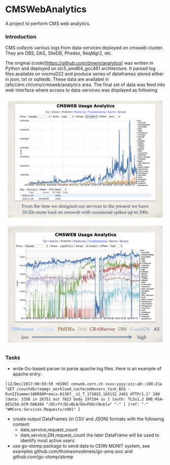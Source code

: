 # CMSWebAnalytics
A project to perform CMS web analytics.

### Introduction
CMS collects various logs from data-services deployed on cmsweb cluster.
They are DBS, DAS, SiteDB, Phedex, ReqMgr2, etc.

The original (code)[https://github.com/dmwm/analytics] was written in Python
and deployed on slc5_amd64_gcc461 architecture. It parsed log files available
on vocms022 and produce series of dataframes stored either in json, txt or
sqlitedb. These data are availabel in /afs/cern.ch/cms/cmsweb/analytics
area. The final set of data was feed into web interface where access to
data-services was displayed as following

![access1](https://github.com/vkuznet/CMSWebAnalytics/blob/master/images/plot1.png)
![access2](https://github.com/vkuznet/CMSWebAnalytics/blob/master/images/plot2.png)

### Tasks
- write Go-based parser to parse apache log files. Here is an example of apache
  entry:
```
[12/Dec/2017:00:59:59 +0100] cmsweb.cern.ch xxxx:yyyy:zzz:a8::100:21a "GET /couchdb/reqmgr_workload_cache/pdmvserv_task_B2G -RunIISummer16DR80Premix-02387__v1_T_171015_165132_2461 HTTP/1.1" 200 [data: 3358 in 26751 out 7823 body 197194 us ] [auth: TLSv1.2 DHE-RSA-AES256-GCM-SHA384 "/DC=YY/DC=BLA/OU=FOO/CN=bla" "-" ] [ref: "-" "WMCore.Services.Requests/v001" ]
```
- create output DataFrames (in CSV and JSON) formats with the following content:
  - date,service,request_count
  - date,service,DN,request_count
  the later DataFrame will be used to identify most active users
- use go-stomp package to send data to CERN MONIT system, see examples
  github.com/thomasmodeneis/go-amq-poc and github.com/go-stomp/stomp

